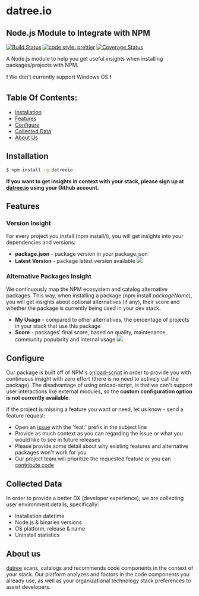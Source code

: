 # datree.io

## Node.js Module to Integrate with NPM

[![Build Status](https://travis-ci.org/datreeio/node-datreeio.svg?branch=master)](https://travis-ci.org/datreeio/node-datreeio)
[![code style: prettier](https://img.shields.io/badge/code_style-prettier-ff69b4.svg?style=flat-square)](https://github.com/prettier/prettier)
[![Coverage Status](https://coveralls.io/repos/github/datreeio/node-datreeio/badge.svg?branch=master)](https://coveralls.io/github/datreeio/node-datreeio?branch=master)

A Node.js module to help you get useful insights when installing packages/projects with NPM.

:exclamation: We don't currently support Windows OS :exclamation:

## Table Of Contents:
* [Installation](https://github.com/datreeio/node-datreeio#installation)
* [Features](https://github.com/datreeio/node-datreeio#features)
* [Configure](https://github.com/datreeio/node-datreeio#configure)
* [Collected Data](https://github.com/datreeio/node-datreeio#collected-data)
* [About Us](https://github.com/datreeio/node-datreeio#about-us)

## Installation

```bash
$ npm install -g datreeio
```

**If you want to get insights in context with your stack, please sign up at [datree.io](https://app.datree.io) using your Github account.**

## Features

### Version Insight
For every project you install (npm install/i), you will get insights into your dependencies and versions:
* **package.json** - package version in your package.json
* **Latest Version** - package latest version available 
![](https://github.com/datreeio/node-datreeio/tree/master/gif/installProjects.gif)

### Alternative Packages Insight
We continuously map the NPM ecosystem and catalog alternative packages. This way, when installing a package (npm install $packageName$), 
you will get insights about optional alternatives (if any), their score and whether the package is currently being used in your dev stack.
* **My Usage** - compared to other alternatives, the percentage of projects in your stack that use this package
* **Score** - packages' final score, based on quality, maintenance, community popularity and internal usage
![](https://github.com/datreeio/node-datreeio/tree/master/gif/installPackage.gif)

## Configure
Our package is built off of NPM's [onload-script](https://docs.npmjs.com/misc/config#onload-script) in order to provide you with continuous insight
with zero effort (there is no need to actively call the package). 
The disadvantage of using onload-script, is that we can't support user interactions like external modules, so the **custom configuration option is not currently available**.

If the project is missing a feature you want or need, let us know - send a feature request:
* Open an [issue](https://github.com/datreeio/node-datreeio/issues) with the 'feat:' prefix in the subject line 
* Provide as much context as you can regarding the issue or what you would like to see in future releases
* Please provide some detail about why existing features and alternative packages won't work for you
* Our project team will prioritize the requested feature or you can [contribute code](https://github.com/datreeio/node-datreeio/blob/master/CONTRIBUTING.md)

## Collected Data
In order to provide a better DX (developer experience), we are collecting user environment details, specifically:
* Installation datetime
* Node.js & binaries versions
* OS platform, release & name
* Uninstall statistics

## About us
[datree](https://www.datree.io) scans, catalogs and recommends code components in the context of your stack. Our platform analyzes and factors in the code components you already use, as well as your organizational technology stack preferences to assist developers.